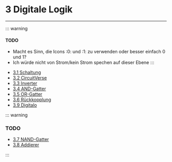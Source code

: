 # 3 Digitale Logik
---

::: warning
#### TODO
- Macht es Sinn, die Icons :0: und :1: zu verwenden oder besser einfach 0 und 1?
- Ich würde nicht von Strom/kein Strom spechen auf dieser Ebene
:::

* [3.1 Schaltung](?page=1-circuit/)
* [3.2 CircuitVerse](?page=2-circuitverse/)
* [3.3 Inverter](?page=3-inverter/)
* [3.4 AND-Gatter](?page=4-and-gate/)
* [3.5 OR-Gatter](?page=5-or-gate/)
* [3.6 Rückkopplung](?page=6-feedback/)
* [3.9 Digitalo](?page=9-digitalo/)

::: warning
### TODO

* [3.7 NAND-Gatter](?page=7-nand-gate/)
* [3.8 Addierer](?page=8-adder/)

:::
